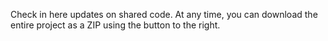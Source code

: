 Check in here updates on shared code. At any time, you can download the entire project as a ZIP using the button to the right.
